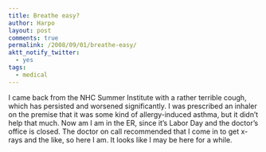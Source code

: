 ```yaml
---
title: Breathe easy?
author: Harpo
layout: post
comments: true
permalink: /2008/09/01/breathe-easy/
aktt_notify_twitter:
  - yes
tags:
  - medical
---
```

I came back from the NHC Summer Institute with a rather terrible cough, which has persisted and worsened significantly. I was prescribed an inhaler on the premise that it was some kind of allergy-induced asthma, but it didn&#8217;t help that much. Now am I am in the ER, since it&#8217;s Labor Day and the doctor&#8217;s office is closed. The doctor on call recommended that I come in to get x-rays and the like, so here I am. It looks like I may be here for a while.
